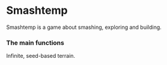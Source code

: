 # Smashtemp
Smashtemp is a game about smashing, exploring and building.

### The main functions
Infinite, seed-based terrain.

